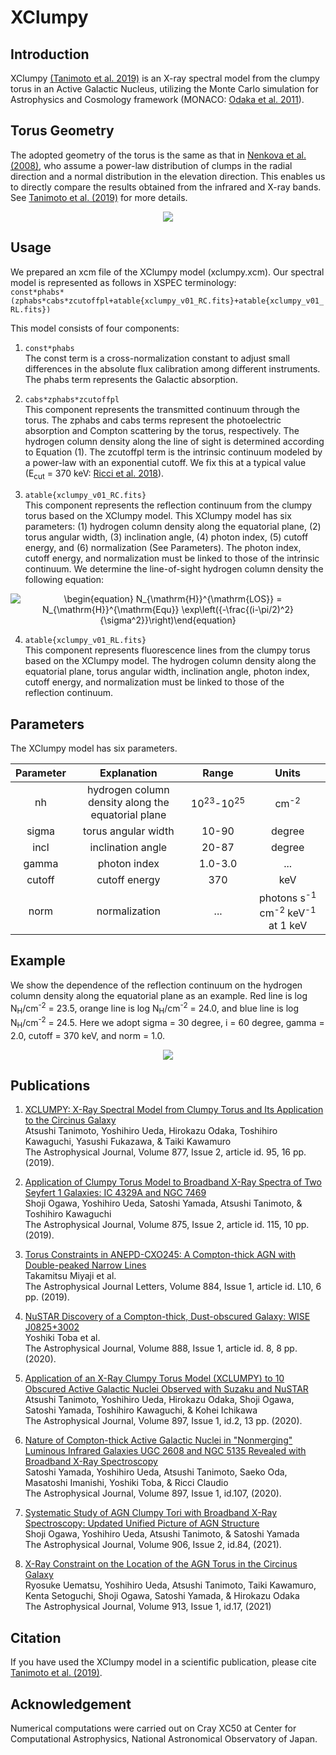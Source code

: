 # XClumpy
## Introduction
XClumpy [(Tanimoto et al. 2019)](https://ui.adsabs.harvard.edu/abs/2019ApJ...877...95T/abstract) is an X-ray spectral model from the clumpy torus in an Active Galactic Nucleus, utilizing the Monte Carlo simulation for Astrophysics and Cosmology framework (MONACO: [Odaka et al. 2011](https://ui.adsabs.harvard.edu/abs/2011ApJ...740..103O/abstract)).


## Torus Geometry
The adopted geometry of the torus is the same as that in [Nenkova et al. (2008)](https://ui.adsabs.harvard.edu/abs/2008ApJ...685..160N/abstract), who assume a power-law distribution of clumps in the radial direction and a normal distribution in the elevation direction. This enables us to directly compare the results obtained from the infrared and X-ray bands. See [Tanimoto et al. (2019)](https://ui.adsabs.harvard.edu/abs/2019ApJ...877...95T/abstract) for more details.

<p align="center">
<img src="https://user-images.githubusercontent.com/20199124/100601931-96766180-3346-11eb-9f25-2f96b4a8671c.jpg">
</p>


## Usage
We prepared an xcm file of the XClumpy model (xclumpy.xcm). Our spectral model is represented as follows in XSPEC terminology:  
`const*phabs*(zphabs*cabs*zcutoffpl+atable{xclumpy_v01_RC.fits}+atable{xclumpy_v01_RL.fits})`  

This model consists of four components:  
1. `const*phabs`  
   The const term is a cross-normalization constant to adjust small differences in the absolute flux calibration among different instruments. The phabs term represents the Galactic absorption.  

2. `cabs*zphabs*zcutoffpl`  
   This component represents the transmitted continuum through the torus. The zphabs and cabs terms represent the photoelectric absorption and Compton scattering by the torus, respectively. The hydrogen column density along the line of sight is determined according to Equation (1). The zcutoffpl term is the intrinsic continuum modeled by a power-law with an exponential cutoff. We fix this at a typical value (E<sub>cut</sub> = 370 keV: [Ricci et al. 2018](https://ui.adsabs.harvard.edu/abs/2018MNRAS.480.1819R/abstract)).  

3. `atable{xclumpy_v01_RC.fits}`  
   This component represents the reflection continuum from the clumpy torus based on the XClumpy model. This XClumpy model has six parameters: (1) hydrogen column density along the equatorial plane, (2) torus angular width, (3) inclination angle, (4) photon index, (5) cutoff energy, and (6) normalization (See Parameters). The photon index, cutoff energy, and normalization must be linked to those of the intrinsic continuum. We determine the line-of-sight hydrogen column density the following equation:

<p align="center">
<img src="https://render.githubusercontent.com/render/math?math=%5Cdisplaystyle+%5Cbegin%7Bequation%7D%0AN_%7B%5Cmathrm%7BH%7D%7D%5E%7B%5Cmathrm%7BLOS%7D%7D+%3D+N_%7B%5Cmathrm%7BH%7D%7D%5E%7B%5Cmathrm%7BEqu%7D%7D+%5Cexp%5Cleft%28%7B-%5Cfrac%7B%28i-%5Cpi%2F2%29%5E2%7D%7B%5Csigma%5E2%7D%7D%5Cright%29%0A%5Cend%7Bequation%7D%0A" alt="\begin{equation} N_{\mathrm{H}}^{\mathrm{LOS}} = N_{\mathrm{H}}^{\mathrm{Equ}} \exp\left({-\frac{(i-\pi/2)^2}{\sigma^2}}\right)\end{equation}">
</p>

4. `atable{xclumpy_v01_RL.fits}`  
   This component represents fluorescence lines from the clumpy torus based on the XClumpy model. The hydrogen column density along the equatorial plane, torus angular width, inclination angle, photon index, cutoff energy, and normalization must be linked to those of the reflection continuum.


## Parameters
The XClumpy model has six parameters.

| Parameter | Explanation                                        | Range                           | Units                                                             | 
| :-------: | :------------------------------------------------: | :-----------------------------: | :-------------:                                                   | 
| nh        | hydrogen column density along the equatorial plane | 10<sup>23</sup>-10<sup>25</sup> | cm<sup>-2</sup>                                                   | 
| sigma     | torus angular width                                | 10-90                           | degree                                                           | 
| incl      | inclination angle                                  | 20-87                           | degree                                                           | 
| gamma     | photon index                                       | 1.0-3.0                         | ...                                                               | 
| cutoff    | cutoff energy                                      | 370                             | keV                                                               | 
| norm      | normalization                                      | ...                             | photons s<sup>-1</sup> cm<sup>-2</sup> keV<sup>-1</sup> at 1 keV | 


## Example
We show the dependence of the reflection continuum on the hydrogen column density along the equatorial plane as an example. Red line is log N<sub>H</sub>/cm<sup>-2</sup> = 23.5, orange line is log N<sub>H</sub>/cm<sup>-2</sup> = 24.0, and blue line is log N<sub>H</sub>/cm<sup>-2</sup> = 24.5. Here we adopt sigma = 30 degree, i = 60 degree, gamma = 2.0, cutoff = 370 keV, and norm = 1.0.

<p align="center">
<img src="https://user-images.githubusercontent.com/20199124/100716198-b451ce00-33fb-11eb-9e6a-72e370c3ae0c.jpg">
</p>


## Publications
1. [XCLUMPY: X-Ray Spectral Model from Clumpy Torus and Its Application to the Circinus Galaxy](https://ui.adsabs.harvard.edu/abs/2019ApJ...877...95T/abstract)  
   Atsushi Tanimoto, Yoshihiro Ueda, Hirokazu Odaka, Toshihiro Kawaguchi, Yasushi Fukazawa, & Taiki Kawamuro  
   The Astrophysical Journal, Volume 877, Issue 2, article id. 95, 16 pp. (2019).

2. [Application of Clumpy Torus Model to Broadband X-Ray Spectra of Two Seyfert 1 Galaxies: IC 4329A and NGC 7469](https://ui.adsabs.harvard.edu/abs/2019ApJ...875..115O/abstract)  
   Shoji Ogawa, Yoshihiro Ueda, Satoshi Yamada, Atsushi Tanimoto, & Toshihiro Kawaguchi  
   The Astrophysical Journal, Volume 875, Issue 2, article id. 115, 10 pp. (2019).

3. [Torus Constraints in ANEPD-CXO245: A Compton-thick AGN with Double-peaked Narrow Lines](https://ui.adsabs.harvard.edu/abs/2019ApJ...884L..10M/abstract)  
   Takamitsu Miyaji et al.  
   The Astrophysical Journal Letters, Volume 884, Issue 1, article id. L10, 6 pp. (2019).

4. [NuSTAR Discovery of a Compton-thick, Dust-obscured Galaxy: WISE J0825+3002](https://ui.adsabs.harvard.edu/abs/2020ApJ...888....8T/abstract)  
   Yoshiki Toba et al.  
   The Astrophysical Journal, Volume 888, Issue 1, article id. 8, 8 pp. (2020).

5. [Application of an X-Ray Clumpy Torus Model (XCLUMPY) to 10 Obscured Active Galactic Nuclei Observed with Suzaku and NuSTAR](https://ui.adsabs.harvard.edu/abs/2020ApJ...897....2T/abstract)  
   Atsushi Tanimoto, Yoshihiro Ueda, Hirokazu Odaka, Shoji Ogawa, Satoshi Yamada, Toshihiro Kawaguchi, & Kohei Ichikawa  
   The Astrophysical Journal, Volume 897, Issue 1, id.2, 13 pp. (2020).

6. [Nature of Compton-thick Active Galactic Nuclei in "Nonmerging" Luminous Infrared Galaxies UGC 2608 and NGC 5135 Revealed with Broadband X-Ray Spectroscopy](https://ui.adsabs.harvard.edu/abs/2020ApJ...897..107Y/abstract)  
   Satoshi Yamada, Yoshihiro Ueda, Atsushi Tanimoto, Saeko Oda, Masatoshi Imanishi, Yoshiki Toba, & Ricci Claudio  
   The Astrophysical Journal, Volume 897, Issue 1, id.107, (2020).

7. [Systematic Study of AGN Clumpy Tori with Broadband X-Ray Spectroscopy: Updated Unified Picture of AGN Structure](https://ui.adsabs.harvard.edu/abs/2021ApJ...906...84O/abstract)  
   Shoji Ogawa, Yoshihiro Ueda, Atsushi Tanimoto, & Satoshi Yamada  
   The Astrophysical Journal, Volume 906, Issue 2, id.84, (2021).

8. [X-Ray Constraint on the Location of the AGN Torus in the Circinus Galaxy](https://ui.adsabs.harvard.edu/abs/2021ApJ...913...17U/abstract)  
   Ryosuke Uematsu, Yoshihiro Ueda, Atsushi Tanimoto, Taiki Kawamuro, Kenta Setoguchi, Shoji Ogawa, Satoshi Yamada, & Hirokazu Odaka  
   The Astrophysical Journal, Volume 913, Issue 1, id.17, (2021)


## Citation
If you have used the XClumpy model in a scientific publication, please cite [Tanimoto et al. (2019)](https://ui.adsabs.harvard.edu/abs/2019ApJ...877...95T/abstract).


## Acknowledgement
Numerical computations were carried out on Cray XC50 at Center for Computational Astrophysics, National Astronomical Observatory of Japan.
